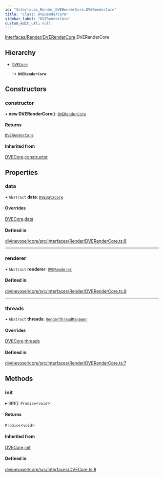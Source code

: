 ```yaml
---
id: "Interfaces_Render_DVERenderCore.DVERenderCore"
title: "Class: DVERenderCore"
sidebar_label: "DVERenderCore"
custom_edit_url: null
---
```


[Interfaces/Render/DVERenderCore](../modules/Interfaces_Render_DVERenderCore.md).DVERenderCore

## Hierarchy

- [`DVECore`](Interfaces_DVECore.DVECore.md)

  ↳ **`DVERenderCore`**

## Constructors

### constructor

• **new DVERenderCore**(): [`DVERenderCore`](Interfaces_Render_DVERenderCore.DVERenderCore.md)

#### Returns

[`DVERenderCore`](Interfaces_Render_DVERenderCore.DVERenderCore.md)

#### Inherited from

[DVECore](Interfaces_DVECore.DVECore.md).[constructor](Interfaces_DVECore.DVECore.md#constructor)

## Properties

### data

• `Abstract` **data**: [`DVEDataCore`](Interfaces_Data_DVEDataCore.DVEDataCore.md)

#### Overrides

[DVECore](Interfaces_DVECore.DVECore.md).[data](Interfaces_DVECore.DVECore.md#data)

#### Defined in

[divinevoxel/core/src/Interfaces/Render/DVERenderCore.ts:8](https://github.com/lucasdamianjohnson/DivineVoxelEngine/blob/596fa7391478620ed460dfb4856ff0a763b91c49/divinevoxel/core/src/Interfaces/Render/DVERenderCore.ts#L8)

___

### renderer

• `Abstract` **renderer**: [`DVERenderer`](Interfaces_Render_DVERenderer.DVERenderer.md)

#### Defined in

[divinevoxel/core/src/Interfaces/Render/DVERenderCore.ts:9](https://github.com/lucasdamianjohnson/DivineVoxelEngine/blob/596fa7391478620ed460dfb4856ff0a763b91c49/divinevoxel/core/src/Interfaces/Render/DVERenderCore.ts#L9)

___

### threads

• `Abstract` **threads**: [`RenderThreadManager`](Interfaces_Render_Threads_RenderThreads.RenderThreadManager.md)

#### Overrides

[DVECore](Interfaces_DVECore.DVECore.md).[threads](Interfaces_DVECore.DVECore.md#threads)

#### Defined in

[divinevoxel/core/src/Interfaces/Render/DVERenderCore.ts:7](https://github.com/lucasdamianjohnson/DivineVoxelEngine/blob/596fa7391478620ed460dfb4856ff0a763b91c49/divinevoxel/core/src/Interfaces/Render/DVERenderCore.ts#L7)

## Methods

### init

▸ **init**(): `Promise`\<`void`\>

#### Returns

`Promise`\<`void`\>

#### Inherited from

[DVECore](Interfaces_DVECore.DVECore.md).[init](Interfaces_DVECore.DVECore.md#init)

#### Defined in

[divinevoxel/core/src/Interfaces/DVECore.ts:8](https://github.com/lucasdamianjohnson/DivineVoxelEngine/blob/596fa7391478620ed460dfb4856ff0a763b91c49/divinevoxel/core/src/Interfaces/DVECore.ts#L8)
